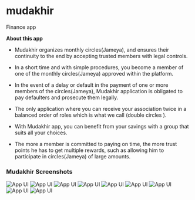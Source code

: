 # mudakhir
Finance app

**About this app**

- Mudakhir organizes monthly circles(Jameya), and ensures their continuity to the end by accepting trusted members with legal controls.

- In a short time and with simple procedures, you become a member of one of the monthly circles(Jameya) approved within the platform.

- In the event of a delay or default in the payment of one or more members of the circles(Jameya), Mudakhir application is obligated to pay defaulters and prosecute them legally.

- The only application where you can receive your association twice in a balanced order of roles which is what we call (double circles ).

- With Mudakhir app, you can benefit from your savings with a group that suits all your choices.

- The more a member is committed to paying on time, the more trust points he has to get multiple rewards, such as allowing him to participate in circles(Jameya) of large amounts.

### Mudakhir Screenshots

![App UI](/image1.jpg)
![App UI](/image2.jpg)
![App UI](/image3.jpg)
![App UI](/image4.jpg)
![App UI](/image5.jpg)
![App UI](/image6.jpg)
![App UI](/image7.jpg)
![App UI](/image8.jpg)
![App UI](/image9.jpg)

